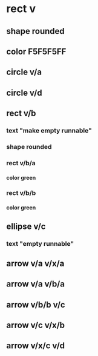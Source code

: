 # rect v
## shape rounded
## color F5F5F5FF
## circle v/a
## circle v/d
## rect v/b
### text "make empty runnable"
### shape rounded
### rect v/b/a
#### color green
### rect v/b/b
#### color green
## ellipse v/c
### text "empty runnable"
## arrow v/a v/x/a
## arrow v/a v/b/a
## arrow v/b/b v/c
## arrow v/c v/x/b
## arrow v/x/c v/d

